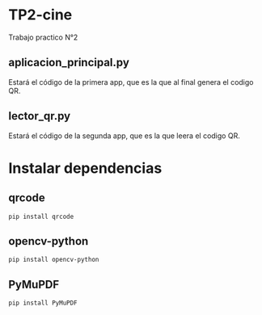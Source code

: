 # TP2-cine
Trabajo practico N°2 

## aplicacion_principal.py
Estará el código de la primera app, que es la que al final genera el codigo QR.

## lector_qr.py
Estará el código de la segunda app, que es la que leera el codigo QR.

# Instalar dependencias
## qrcode
``pip install qrcode``

## opencv-python
``pip install opencv-python``

## PyMuPDF
``pip install PyMuPDF``